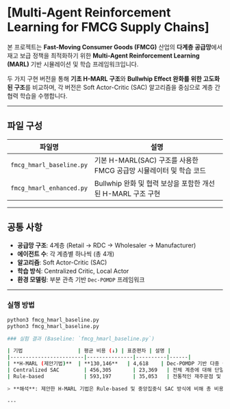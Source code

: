 # [Multi-Agent Reinforcement Learning for FMCG Supply Chains]

본 프로젝트는 **Fast-Moving Consumer Goods (FMCG)** 산업의 **다계층 공급망**에서 재고 보급 정책을 최적화하기 위한 **Multi-Agent Reinforcement Learning (MARL)** 기반 시뮬레이션 및 학습 프레임워크입니다.

두 가지 구현 버전을 통해 **기초 H-MARL 구조**와 **Bullwhip Effect 완화를 위한 고도화된 구조**를 비교하며, 각 버전은 Soft Actor-Critic (SAC) 알고리즘을 중심으로 계층 간 협력 학습을 수행합니다.

---

## 파일 구성

| 파일명                    | 설명 |
|---------------------------|------|
| `fmcg_hmarl_baseline.py`  | 기본 H-MARL(SAC) 구조를 사용한 FMCG 공급망 시뮬레이터 및 학습 코드 |
| `fmcg_hmarl_enhanced.py`  | Bullwhip 완화 및 협력 보상을 포함한 개선된 H-MARL 구조 구현 |

---

## 공통 사항

- **공급망 구조**: 4계층 (Retail → RDC → Wholesaler → Manufacturer)
- **에이전트 수**: 각 계층별 하나씩 (총 4개)
- **알고리즘**: Soft Actor-Critic (SAC)
- **학습 방식**: Centralized Critic, Local Actor
- **환경 모델링**: 부분 관측 기반 `Dec-POMDP` 프레임워크

---

### 실행 방법
```bash
python3 fmcg_hmarl_baseline.py
python3 fmcg_hmarl_baseline.py

### 실험 결과 (Baseline: `fmcg_hmarl_baseline.py`)

| 기법                  | 평균 비용 (↓) | 표준편차 | 설명 |
|------------------------|---------------|----------|------|
| **H-MARL (제안기법)**  | **130,146**   | 4,618    | Dec-POMDP 기반 다중 에이전트 협력 SAC 방식 |
| Centralized SAC        | 456,305       | 23,369   | 전체 계층에 대해 단일 에이전트로 학습된 SAC 방식 |
| Rule-based             | 593,197       | 35,053   | 전통적인 재주문점 및 안전재고 기반 휴리스틱 정책 |

> **해석**: 제안한 H-MARL 기법은 Rule-based 및 중앙집중식 SAC 방식에 비해 총 비용을 약 **70~78% 절감**하며, **부분 관측성과 계층 분산성**을 효과적으로 처리함을 보여줍니다.

---
